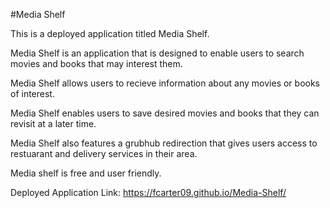 #Media Shelf

This is a deployed application titled Media Shelf.

Media Shelf is an application that is designed to enable users to search movies and books that may interest them.

Media Shelf allows users to recieve information about any movies or books of interest.

Media Shelf enables users to save desired movies and books that they can revisit at a later time.

Media Shelf also features a grubhub redirection that gives users access to restuarant and delivery services in their area.

Media shelf is free and user friendly.

Deployed Application Link: https://fcarter09.github.io/Media-Shelf/
